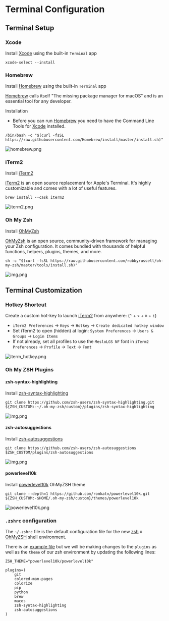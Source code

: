 # Terminal Configuration

## Terminal Setup

### Xcode

Install [Xcode] using the built-in `Terminal` app

```shell
xcode-select --install
```

### Homebrew

Install [Homebrew] using the built-in `Terminal` app

[Homebrew] calls itself "The missing package manager for macOS" and is an essential tool for
any developer.

Installation

-   Before you can run [Homebrew] you need to have the Command Line Tools for [Xcode](#xcode)
    installed.

```shell
/bin/bash -c "$(curl -fsSL https://raw.githubusercontent.com/Homebrew/install/master/install.sh)"
```

![homebrew.png](_static/homebrew.png)

### iTerm2

Install [iTerm2]

[iTerm2] is an open source replacement for Apple's Terminal. It's highly customizable and comes
with a lot of useful features.

```shell
brew install --cask iterm2
```

![iterm2.png](_static/iterm2.png)

### Oh My Zsh

Install [OhMyZsh]

[OhMyZsh] is an open source, community-driven framework for managing your Zsh configuration.
It comes bundled with thousands of helpful functions, helpers, plugins, themes, and more.

```shell
sh -c "$(curl -fsSL https://raw.githubusercontent.com/robbyrussell/oh-my-zsh/master/tools/install.sh)"
```

![img.png](_static/oh_my_zsh.png)

## Terminal Customization

### Hotkey Shortcut

Create a custom hot-key to launch [iTerm2] from
anywhere: (`^` + `⌥` + `⌘` + `i`)

-   `iTerm2 Preferences` -> `Keys` -> `Hotkey` -> `Create dedicated hotkey window`
-   Set iTerm2 to open (hidden) at login: `System Preferences` -> `Users & Groups`
    -> `Login Items`
-   If not already, set all profiles to use the `MesloLGS NF` font
    in `iTerm2 Preferences` -> `Profile` -> `Text` -> `Font`

![iterm_hotkey.png](_static/iterm_hotkey.png)

### Oh My ZSH Plugins

#### zsh-syntax-highlighting

Install [zsh-syntax-highlighting]

```shell
git clone https://github.com/zsh-users/zsh-syntax-highlighting.git ${ZSH_CUSTOM:-~/.oh-my-zsh/custom}/plugins/zsh-syntax-highlighting
```

![img.png](_static/zsh_syntax_highlighting.png)

#### zsh-autosuggestions

Install [zsh-autosuggestions]

```shell
git clone https://github.com/zsh-users/zsh-autosuggestions $ZSH_CUSTOM/plugins/zsh-autosuggestions
```

![img.png](_static/zsh_autosuggestions.png)

#### powerlevel10k

Install [powerlevel10k] OhMyZSH theme

```shell
git clone --depth=1 https://github.com/romkatv/powerlevel10k.git ${ZSH_CUSTOM:-$HOME/.oh-my-zsh/custom}/themes/powerlevel10k
```

![powerlevel10k.png](_static/powerlevel10k.png)

### `.zshrc` configuration

The `~/.zshrc` file is the default configuration file for the new [zsh](#zsh) x [OhMyZSH](#oh-my-zsh)
shell environment.

There is an [example file](dot_files/zshrc.txt) but we will be making changes
to the `plugins` as well as the `theme` of our zsh environment by updating the
following lines:

```shell
ZSH_THEME="powerlevel10k/powerlevel10k"
```

```shell
plugins=(
    git
    colored-man-pages
    colorize
    pip
    python
    brew
    macos
    zsh-syntax-highlighting
    zsh-autosuggestions
)
```

[Xcode]: https://developer.apple.com/xcode/
[Homebrew]: https://brew.sh/
[iTerm2]: https://www.iterm2.com/
[OhMyZsh]: https://github.com/robbyrussell/oh-my-zsh
[zsh-syntax-highlighting]: https://github.com/zsh-users/zsh-syntax-highlighting
[zsh-autosuggestions]: https://github.com/zsh-users/zsh-autosuggestions
[powerlevel10k]: https://github.com/romkatv/powerlevel10k
